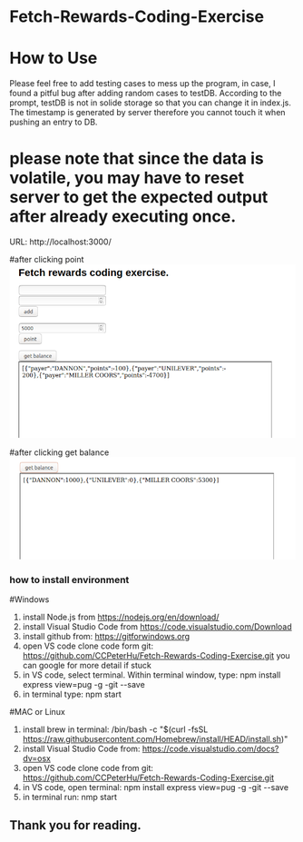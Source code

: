 # Fetch-Rewards-Coding-Exercise
# How to Use

Please feel free to add testing cases to mess up the program, in case, I found a pitful bug after adding random cases to testDB.
According to the prompt, testDB is not in solide storage so that you can change it in index.js.
The timestamp is generated by server therefore you cannot touch it when pushing an entry to DB.

# please note that since the data is volatile, you may have to reset server to get the expected output after already executing once.
 
 URL: http://localhost:3000/
 
 #after clicking point
 ![after-clicking-point](https://github.com/CCPeterHu/Fetch-Rewards-Coding-Exercise/blob/main/output%20picture/response%20from%20calling%20points.png)
 
 #after clicking get balance
 ![get-balance](https://github.com/CCPeterHu/Fetch-Rewards-Coding-Exercise/blob/main/output%20picture/after%20clicking%20get%20balance.png)
 
 
 
 ### how to install environment 
 #Windows
 1. install Node.js from https://nodejs.org/en/download/
 2. install Visual Studio Code from https://code.visualstudio.com/Download
 3. install github from: https://gitforwindows.org
 4. open VS code clone code form git: https://github.com/CCPeterHu/Fetch-Rewards-Coding-Exercise.git you can google for more detail if stuck
 5. in VS code, select terminal. Within terminal window, type: npm install express view=pug -g -git --save
 6. in terminal type: npm start
 
 #MAC or Linux
 1. install brew in terminal: /bin/bash -c "$(curl -fsSL https://raw.githubusercontent.com/Homebrew/install/HEAD/install.sh)"
 3. install Visual Studio Code from: https://code.visualstudio.com/docs?dv=osx
 4. open VS code clone code from git: https://github.com/CCPeterHu/Fetch-Rewards-Coding-Exercise.git
 5. in VS code, open terminal: npm install express view=pug -g -git --save
 6. in terminal run: nmp start
 
 ## Thank you for reading.
 

